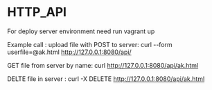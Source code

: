 # HTTP_API
For deploy server environment  need run
vagrant up
 
Example call : 
upload file with POST to server:
curl --form userfile=@ak.html    http://127.0.0.1:8080/api/

GET file from server by name:
curl http://127.0.0.1:8080/api/ak.html

DELTE file in server :
curl -X DELETE  http://127.0.0.1:8080/api/ak.html

